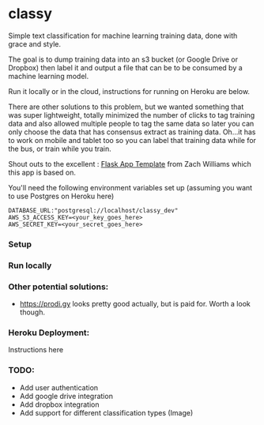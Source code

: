 # classy
Simple text classification for machine learning training data, done with grace and style.

The goal is to dump training data into an s3 bucket (or Google Drive or Dropbox) then label it and output a file that can be to be consumed by a machine learning model.

Run it locally or in the cloud, instructions for running on Heroku are below.

There are other solutions to this problem, but we wanted something that was super lightweight, totally minimized the number of clicks to tag training data and also allowed multiple people to tag the same data so later you can only choose the data that has consensus extract as training data. Oh...it has to work on mobile and tablet too so you can label that training data while for the bus, or train while you train.  

Shout outs to the excellent : [Flask App Template](github.com/zachwill/flask_heroku) from Zach Williams which this app is based on.

You'll need the following environment variables set up (assuming you want to use Postgres on Heroku here)
```
DATABASE_URL:"postgresql://localhost/classy_dev"
AWS_S3_ACCESS_KEY=<your_key_goes_here>
AWS_SECRET_KEY=<your_secret_goes_here>
```
### Setup


### Run locally



### Other potential solutions:
- https://prodi.gy looks pretty good actually, but is paid for. Worth a look though.

### Heroku Deployment:
Instructions here

### TODO:
- Add user authentication
- Add google drive integration
- Add dropbox integration
- Add support for different classification types (Image)
